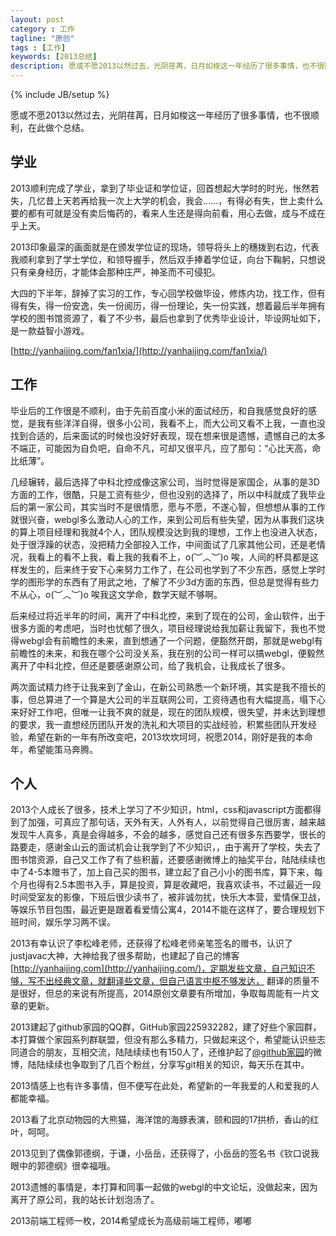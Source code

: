 ```yaml
---
layout: post
category : 工作
tagline: "原创"
tags : [工作]
keywords: [2013总结]
description: 愿或不愿2013以然过去，光阴荏苒，日月如梭这一年经历了很多事情，也不很顺利，在此做个总结。
---
```

{% include JB/setup %}

愿或不愿2013以然过去，光阴荏苒，日月如梭这一年经历了很多事情，也不很顺利，在此做个总结。

## 学业 ##

2013顺利完成了学业，拿到了毕业证和学位证，回首想起大学时的时光，怅然若失，几忆昔上天若再给我一次上大学的机会，我会……，有得必有失，世上卖什么要的都有可就是没有卖后悔药的，看来人生还是得向前看，用心去做，成与不成在乎上天。

2013印象最深的画面就是在颁发学位证的现场，领导将头上的穗拨到右边，代表我顺利拿到了学士学位，和领导握手，然后双手捧着学位证，向台下鞠躬，只想说只有亲身经历，才能体会那种庄严，神圣而不可侵犯。

大四的下半年，辞掉了实习的工作，专心回学校做毕设，修炼内功，找工作，但有得有失，得一份安逸，失一份阅历，得一份理论，失一份实践，想着最后半年拥有学校的图书馆资源了，看了不少书，最后也拿到了优秀毕业设计，毕设网址如下，是一款益智小游戏。

[http://yanhaijing.com/fan1xia/](http://yanhaijing.com/fan1xia/)

## 工作 ##

毕业后的工作很是不顺利，由于先前百度小米的面试经历，和自我感觉良好的感觉，是我有些洋洋自得，很多小公司，我看不上，而大公司又看不上我，一直也没找到合适的，后来面试的时候也没好好表现，现在想来很是遗憾，遗憾自己的太多不端正，可能因为自负吧，自命不凡，可却又很平凡，应了那句：“心比天高，命比纸薄”。

几经辗转，最后选择了中科北控成像这家公司，当时觉得是家国企，从事的是3D方面的工作，很酷，只是工资有些少，但也没别的选择了，所以中科就成了我毕业后的第一家公司，其实当时不是很情愿，愿与不愿，不遂心智，但想想从事的工作就很兴奋，webgl多么激动人心的工作，来到公司后有些失望，因为从事我们这块的算上项目经理和我就4个人，团队规模没达到我的理想，工作上也没进入状态，处于很浮躁的状态，没把精力全部投入工作，中间面试了几家其他公司，还是老情况，我看上的看不上我，看上我的我看不上，o(︶︿︶)o 唉，人间的杯具都是这样发生的，后来终于安下心来努力工作了，在公司也学到了不少东西，感觉上学时学的图形学的东西有了用武之地，了解了不少3d方面的东西，但总是觉得有些力不从心，o(︶︿︶)o 唉我这文学命，数学天赋不够啊。

后来经过将近半年的时间，离开了中科北控，来到了现在的公司，金山软件，出于很多方面的考虑吧，当时也忧郁了很久，项目经理说给我加薪让我留下，我也不觉得webgl会有前瞻性的未来，直到想通了一个问题，便豁然开朗，那就是webgl有前瞻性的未来，和我在哪个公司没关系，我在别的公司一样可以搞webgl，便毅然离开了中科北控，但还是要感谢原公司，给了我机会，让我成长了很多。

两次面试精力终于让我来到了金山，在新公司熟悉一个新环境，其实是我不擅长的事，但总算进了一个算是大公司的半互联网公司，工资待遇也有大幅提高，塌下心来好好工作吧，但唯一让我不爽的就是，现在的团队规模，很失望，并未达到理想的要求，我一直想经历团队开发的洗礼和大项目的实战经验，积累些团队开发经验，希望在新的一年有所改变吧，2013坎坎坷坷，祝愿2014，刚好是我的本命年，希望能策马奔腾。

## 个人 ##

2013个人成长了很多，技术上学习了不少知识，html，css和javascript方面都得到了加强，可真应了那句话，天外有天，人外有人，以前觉得自己很厉害，越来越发现牛人真多，真是会得越多，不会的越多，感觉自己还有很多东西要学，很长的路要走，感谢金山云的面试机会让我学到了不少知识，，由于离开了学校，失去了图书馆资源，自己又工作了有了些积蓄，还要感谢微博上的抽奖平台，陆陆续续也中了4-5本赠书了，加上自己买的图书，建立起了自己小小的图书库，算下来，每个月也得有2.5本图书入手，算是投资，算是收藏吧，我喜欢读书，不过最近一段时间受室友的影像，下班后很少读书了，被非诚勿扰，快乐大本营，爱情保卫战，等娱乐节目包围，最近更是跟着看爱情公寓4，2014不能在这样了，要合理规划下班时间，娱乐学习两不误。

2013有幸认识了李松峰老师，还获得了松峰老师亲笔签名的赠书，认识了justjavac大神，大神给我了很多帮助，也建起了自己的博客[http://yanhaijing.com](http://yanhaijing.com/)，定期发些文章，自己知识不够，写不出经典文章，就翻译些文章，但自己语言中枢不够发达， 翻译的质量不是很好，但总的来说有所提高，2014原创文章要有所增加，争取每周能有一片文章的更新。

2013建起了github家园的QQ群，GitHub家园225932282，建了好些个家园群，本打算做个家园系列群联盟，但没有那么多精力，只做起来这个，希望能认识些志同道合的朋友，互相交流，陆陆续续也有150人了，还维护起了[@github家园](http://weibo.com/githubchina)的微博，陆陆续续也争取到了几百个粉丝，分享写git相关的知识，每天乐在其中。

2013情感上也有许多事情，但不便写在此处，希望新的一年我爱的人和爱我的人都能幸福。

2013看了北京动物园的大熊猫，海洋馆的海豚表演，颐和园的17拱桥，香山的红叶，呵呵。

2013见到了偶像郭德纲，于谦，小岳岳，还获得了，小岳岳的签名书《钦口说我眼中的郭德纲》很幸福哦。

2013遗憾的事情是，本打算和同事一起做的webgl的中文论坛，没做起来，因为离开了原公司，我的站长计划泡汤了。

2013前端工程师一枚，2014希望成长为高级前端工程师，嘟嘟